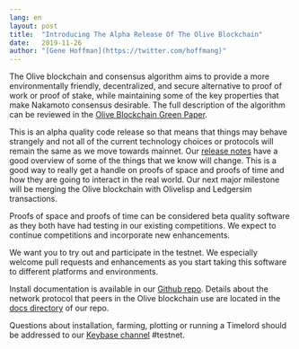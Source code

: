 ```yaml
---
lang: en
layout: post
title:  "Introducing The Alpha Release Of The Olive Blockchain"
date:   2019-11-26
author: "[Gene Hoffman](https://twitter.com/hoffmang)"
---
```


The Olive blockchain and consensus algorithm aims to provide a more environmentally friendly, decentralized, and secure alternative to proof of work or proof of stake, while maintaining some of the key properties that make Nakamoto consensus desirable. The full description of the algorithm can be reviewed in the [Olive Blockchain Green Paper](/assets/OliveGreenPaper.pdf).

This is an alpha quality code release so that means that things may behave strangely and not all of the current technology choices or protocols will remain the same as we move towards mainnet. Our [release notes](/releases) have a good overview of some of the things that we know will change. This is a good way to really get a handle on proofs of space and proofs of time and how they are going to interact in the real world. Our next major milestone will be merging the Olive blockchain with Olivelisp and Ledgersim transactions.

Proofs of space and proofs of time can be considered beta quality software as they both have had testing in our existing competitions. We expect to continue competitions and incorporate new enhancements.

We want you to try out and participate in the testnet. We especially welcome pull requests and enhancements as you start taking this software to different platforms and environments.

Install documentation is available in our [Github repo](https://github.com/Olive-Network/Olive-blockchain). Details about the network protocol that peers in the Olive blockchain use are located in the [docs directory](https://github.com/Olive-Network/Olive-blockchain/tree/master/docs) of our repo.

Questions about installation, farming, plotting or running a Timelord should be addressed to our [Keybase channel](https://keybase.io/team/Olive_network.public) #testnet.
